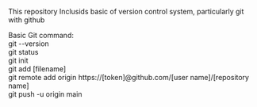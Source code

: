 This repository Inclusids basic of version control system, particularly git with github

Basic Git command: <br>
git --version <br>
git status <br>
git init <br>
git add [filename] <br>
git remote add origin https://[token]@github.com/[user name]/[repository name] <br>
git push -u origin main <br>